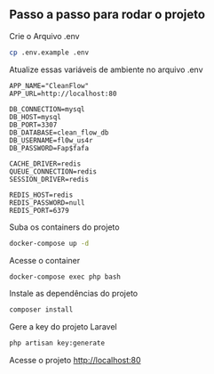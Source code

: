 ## Passo a passo para rodar o projeto
Crie o Arquivo .env
```sh
cp .env.example .env
```

Atualize essas variáveis de ambiente no arquivo .env
```dosini
APP_NAME="CleanFlow"
APP_URL=http://localhost:80

DB_CONNECTION=mysql
DB_HOST=mysql
DB_PORT=3307
DB_DATABASE=clean_flow_db
DB_USERNAME=fl0w_us4r
DB_PASSWORD=Fap$fafa

CACHE_DRIVER=redis
QUEUE_CONNECTION=redis
SESSION_DRIVER=redis

REDIS_HOST=redis
REDIS_PASSWORD=null
REDIS_PORT=6379
```


Suba os containers do projeto
```sh
docker-compose up -d
```


Acesse o container
```sh
docker-compose exec php bash
```


Instale as dependências do projeto
```sh
composer install
```


Gere a key do projeto Laravel
```sh
php artisan key:generate
```


Acesse o projeto
[http://localhost:80](http://localhost:80)